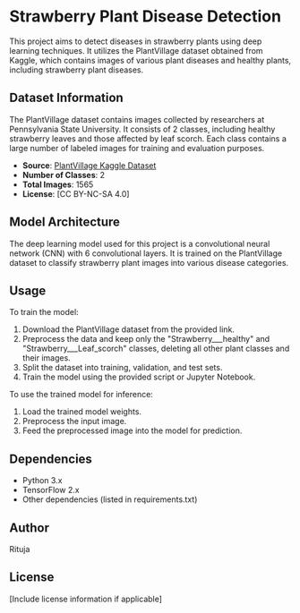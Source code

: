 # Strawberry Plant Disease Detection

This project aims to detect diseases in strawberry plants using deep learning techniques. It utilizes the PlantVillage dataset obtained from Kaggle, which contains images of various plant diseases and healthy plants, including strawberry plant diseases.

## Dataset Information

The PlantVillage dataset contains images collected by researchers at Pennsylvania State University. It consists of 2 classes, including healthy strawberry leaves and those affected by leaf scorch. Each class contains a large number of labeled images for training and evaluation purposes.

- **Source**: [PlantVillage Kaggle Dataset](https://www.kaggle.com/datasets/abdallahalidev/plantvillage-dataset)
- **Number of Classes**: 2
- **Total Images**: 1565
- **License**: [CC BY-NC-SA 4.0]

## Model Architecture

The deep learning model used for this project is a convolutional neural network (CNN) with 6 convolutional layers. It is trained on the PlantVillage dataset to classify strawberry plant images into various disease categories.

## Usage

To train the model:
1. Download the PlantVillage dataset from the provided link.
2. Preprocess the data and keep only the "Strawberry___healthy" and "Strawberry___Leaf_scorch" classes, deleting all other plant classes and their images.
3. Split the dataset into training, validation, and test sets.
4. Train the model using the provided script or Jupyter Notebook.

To use the trained model for inference:
1. Load the trained model weights.
2. Preprocess the input image.
3. Feed the preprocessed image into the model for prediction.

## Dependencies

- Python 3.x
- TensorFlow 2.x
- Other dependencies (listed in requirements.txt)

## Author

Rituja

## License

[Include license information if applicable]
